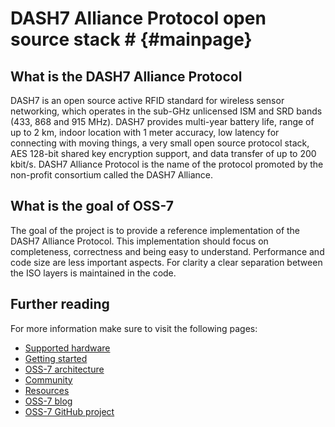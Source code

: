 # DASH7 Alliance Protocol open source stack # {#mainpage}

## What is the DASH7 Alliance Protocol ##

DASH7 is an open source active RFID standard for wireless sensor networking, which operates in the sub-GHz unlicensed ISM and SRD bands (433, 868 and 915 MHz). DASH7 provides multi-year battery life, range of up to 2 km, indoor location with 1 meter accuracy, low latency for connecting with moving things, a very small open source protocol stack, AES 128-bit shared key encryption support, and data transfer of up to 200 kbit/s. DASH7 Alliance Protocol is the name of the protocol promoted by the non-profit consortium called the DASH7 Alliance.

## What is the goal of OSS-7 ##

The goal of the project is to provide a reference implementation of the DASH7 Alliance Protocol. This implementation should focus on completeness, correctness and being easy to understand. Performance and code size are less important aspects. For clarity a clear separation between the ISO layers is maintained in the code.

## Further reading ##

For more information make sure to visit the following pages:
- [Supported hardware](hardware.md)
- [Getting started](gettingstarted.md)
- [OSS-7 architecture](architecture.md)
- [Community](community.md)
- [Resources](resources.md)
- [OSS-7 blog](http://mosaic-lopow.github.io/dash7-ap-open-source-stack/)
- [OSS-7 GitHub project](https://github.com/mosaic-lopow/dash7-ap-open-source-stack)



 
 
